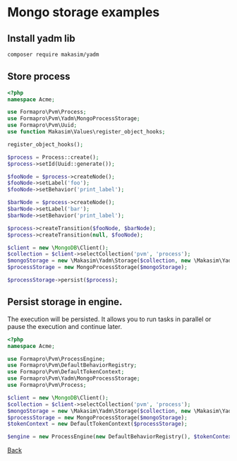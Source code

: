 # Mongo storage examples
 
## Install yadm lib

```bash
composer require makasim/yadm
```

## Store process

```php
<?php
namespace Acme;

use Formapro\Pvm\Process;
use Formapro\Pvm\Yadm\MongoProcessStorage;
use Formapro\Pvm\Uuid;
use function Makasim\Values\register_object_hooks;

register_object_hooks();

$process = Process::create();
$process->setId(Uuid::generate());

$fooNode = $process->createNode();
$fooNode->setLabel('foo');
$fooNode->setBehavior('print_label');

$barNode = $process->createNode();
$barNode->setLabel('bar');
$barNode->setBehavior('print_label');

$process->createTransition($fooNode, $barNode);
$process->createTransition(null, $fooNode);

$client = new \MongoDB\Client();
$collection = $client->selectCollection('pvm', 'process');
$mongoStorage = new \Makasim\Yadm\Storage($collection, new \Makasim\Yadm\Hydrator(Process::class));
$processStorage = new MongoProcessStorage($mongoStorage);

$processStorage->persist($process);
```

## Persist storage in engine.

The execution will be persisted. It allows you to run tasks in parallel or pause the execution and continue later.

```php
<?php
namespace Acme;

use Formapro\Pvm\ProcessEngine;
use Formapro\Pvm\DefaultBehaviorRegistry;
use Formapro\Pvm\DefaultTokenContext;
use Formapro\Pvm\Yadm\MongoProcessStorage;
use Formapro\Pvm\Process;

$client = new \MongoDB\Client();
$collection = $client->selectCollection('pvm', 'process');
$mongoStorage = new \Makasim\Yadm\Storage($collection, new \Makasim\Yadm\Hydrator(Process::class));
$processStorage = new MongoProcessStorage($mongoStorage);
$tokenContext = new DefaultTokenContext($processStorage);

$engine = new ProcessEngine(new DefaultBehaviorRegistry(), $tokenContext);

```

[Back](../README.md)

